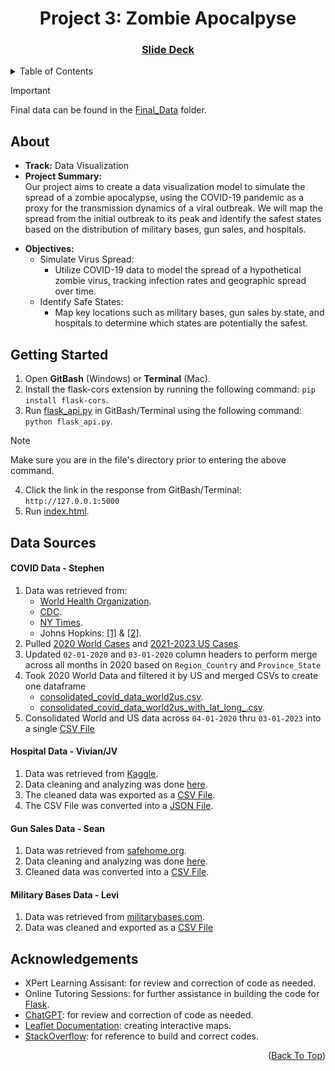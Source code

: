 <a id="readme-top"></a>
<div align='center'>
<h1 align='center'>Project 3: Zombie Apocalpyse</h1>
<h3 align='center'><a href="https://docs.google.com/presentation/d/1WPuGRs6DrmLjjk_hoTF55pQGAKSgOtr8AR3YFLP3EOg/edit?usp=sharing">Slide Deck</a></h3>
</div>

<!-- TABLE OF CONTENTS -->
<details>
  <summary>Table of Contents</summary>
  <ol>
    <li><a href="#About">About</a></li>
    <li><a href="#Data-Sources">Data Sources</a></li>
    <li><a href="#Getting-Started">Getting Started</a></li>
    <li><a href="#Acknowledgements">Acknowledgements</a></li>
  </ol>
</details>

> [!IMPORTANT]
> Final data can be found in the [Final_Data](Final_Data/) folder.

## About
* <b>Track:</b> Data Visualization 
* <b>Project Summary:</b><br>
    Our project aims to create a data visualization model to simulate the spread of a zombie apocalypse, using the COVID-19 pandemic as a proxy for the transmission dynamics of a viral outbreak. We will map the spread from the initial outbreak to its peak and identify the safest states based on the distribution of military bases, gun sales, and hospitals.
- <b>Objectives:</b> <br>
    - Simulate Virus Spread: 
        - Utilize COVID-19 data to model the spread of a hypothetical zombie virus, tracking infection rates and geographic spread over time. 
    - Identify Safe States: 
        - Map key locations such as military bases, gun sales by state, and hospitals to determine which states are potentially the safest.

## Getting Started
1. Open **GitBash** (Windows) or **Terminal** (Mac).
2. Install the flask-cors extension by running the following command: `pip install flask-cors`.
3. Run [flask_api.py](Final_Data/flaskdata/flask_api.py) in GitBash/Terminal using the following command: `python flask_api.py`.
> [!NOTE] 
> Make sure you are in the file's directory prior to entering the above command.
4. Click the link in the response from GitBash/Terminal: `http://127.0.0.1:5000`
4. Run [index.html](Final_Data/HTML/index.html).


## Data Sources
#### COVID Data - Stephen
1. Data was retrieved from: 
    * [World Health Organization](https://data.who.int/dashboards/covid19/cases?n=c).
    * [CDC](https://covid.cdc.gov/covid-data-tracker/#maps_positivity-4-week).
    * [NY Times](https://www.nytimes.com/interactive/2021/us/covid-cases.html).
    * Johns Hopkins: [[1]](https://coronavirus.jhu.edu/map.html) & [[2]](https://github.com/CSSEGISandData/COVID-19).
2. Pulled [2020 World Cases](Stephen/johns_hopkins_github_data_pull/covid_cases_2020.ipynb) and [2021-2023 US Cases](Stephen/johns_hopkins_github_data_pull/covid_cases_2021-23_us.ipynb).
3. Updated `02-01-2020` and `03-01-2020` column headers to perform merge across all months in 2020 based on `Region_Country` and `Province_State`
4. Took 2020 World Data and filtered it by US and merged CSVs to create one dataframe
    * [consolidated_covid_data_world2us.csv](Stephen/johns_hopkins_data_merge/consolidated_covid_data_world2us.csv).
    * [consolidated_covid_data_world2us_with_lat_long_.csv](Stephen/johns_hopkins_data_merge/consolidated_covid_data_us_with_lat_long_.csv).
5. Consolidated World and US data across `04-01-2020` thru `03-01-2023` into a single [CSV File](Stephen/johns_hopkins_data_merge/main_covid_cases_2020-2023_merge.csv)
#### Hospital Data - Vivian/JV
1. Data was retrieved from [Kaggle](https://www.kaggle.com/datasets).
2. Data cleaning and analyzing was done [here](Vivian/Cleaning_data.ipynb).
3. The cleaned data was exported as a [CSV File](Vivian/Resources/cleaned_hospitals.csv).
4. The CSV File was converted into a [JSON File](Vivian/Resources/cleaned_hospitals.json).
#### Gun Sales Data - Sean
1. Data was retrieved from [safehome.org](https://www.safehome.org/data/firearms-guns-statistics/).
2. Data cleaning and analyzing was done [here](Sean/Resources/US_gun_sales.ipynb).
3. Cleaned data was converted into a [CSV File](Sean/Resources/US_gun_sales_data_COMPLETE.csv).
#### Military Bases Data - Levi
1. Data was retrieved from [militarybases.com](https://militarybases.com).
2. Data was cleaned and exported as a [CSV File](Levi/military-bases.csv)


## Acknowledgements
- XPert Learning Assisant: for review and correction of code as needed.
- Online Tutoring Sessions: for further assistance in building the code for [Flask](Final_Data/flaskdata/flask_api.py).
- [ChatGPT](https://chatgpt.com/): for review and correction of code as needed.
- [Leaflet Documentation](https://leafletjs.com/reference.html): creating interactive maps.
- [StackOverflow](https://stackoverflow.com/): for reference to build and correct codes.

<p align="right">(<a href="#readme-top">Back To Top</a>)</p>